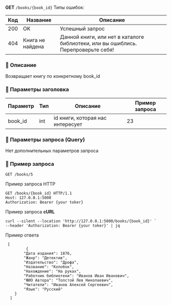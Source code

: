 **GET** `/books/{book_id}`
Типы ошибок: 

| Код | Название                  | Описание                                                              |
|-----|---------------------------|-----------------------------------------------------------------------|
| 200 | OK                        | Успешный запрос                                                       |
| 404 | Книга не найдена       | Данной книги, или нет в каталоге библиотеки, или вы ошиблись. Перепроверьте себя!|

### 🔹 Описание

Возвращает книгу по конкретному book_id

### 🔹 Параметры заголовка

| Параметр | Тип | Описание | Пример запроса |
| --- | --- | --- | --- |
| book_id | int | id книги, которая нас интересует | 23 |

### 🔹 Параметры запроса (Query)

Нет дополнительных параметров запроса

### 🔹 Пример запроса

```
GET /books/5
```

Пример запроса HTTP

```
GET /books/{book_id} HTTP/1.1
Host: 127.0.0.1:5000
Authorization: Bearer {your toker}
```

Пример запроса **cURL**

```
curl --silent --location 'http://127.0.0.1:5000/books/{book_id}' `
--header 'Authorization: Bearer {your toker}' | jq
```

Пример ответа

```
 [
		 {
        "Дата издания": 1876,
        "Жанр": "Детектив",
        "Издательство": "Дрофа",
        "Название": "Колобок",
        "Нахождение": "На руках",
        "Работник библиотеки": "Иванов Иван Иванович",
        "ФИО Автора": "Толстой Лев Николаевич",
        "Читатели": "Иванов Алексей Сергеевич",
        "Язык": "Русский"
    }
  ]
```